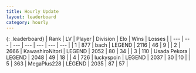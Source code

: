 ```yaml
---
title: Hourly Update
layout: leaderboard
category: hourly
---
```


{: .leaderboard}
| Rank | LV | Player | Division | Elo | Wins | Losses |
| --- | --- | --- | --- | --- | --- | --- |
| <span data-change="0">1</span> | 877 | <span title="ID: 281795">bach</span> | LEGEND | <span data-change="0">2116</span> | <span data-change="0">46</span> | <span data-change="0">9</span> |
| <span data-change="1">2</span> | 2666 | <span title="ID: 164871">KawashiroNitori</span> | LEGEND | <span data-change="7">2052</span> | <span data-change="1">80</span> | <span data-change="0">34</span> |
| <span data-change="-1">3</span> | 110 | <span title="ID: 641994">Usada Pekora</span> | LEGEND | <span data-change="-15">2048</span> | <span data-change="5">49</span> | <span data-change="4">18</span> |
| <span data-change="28">4</span> | 726 | <span title="ID: 512212">luckyspoin</span> | LEGEND | <span data-change="83">2037</span> | <span data-change="9">30</span> | <span data-change="1">10</span> |
| <span data-change="-1">5</span> | 363 | <span title="ID: 651782">MegaPlus228</span> | LEGEND | <span data-change="0">2035</span> | <span data-change="0">87</span> | <span data-change="0">57</span> |